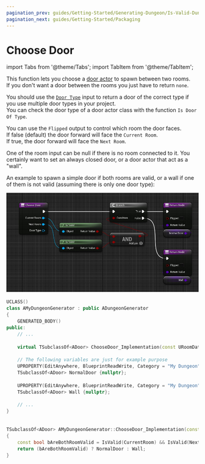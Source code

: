 ```yaml
---
pagination_prev: guides/Getting-Started/Generating-Dungeon/Is-Valid-Dungeon
pagination_next: guides/Getting-Started/Packaging
---
```


# Choose Door

<!-- BEGIN IMPORTS -->

import Tabs from '@theme/Tabs';
import TabItem from '@theme/TabItem';

<!-- END IMPORTS -->

This function lets you choose a [door actor](../Door.md) to spawn between two rooms.\
If you don't want a door between the rooms you just have to return `none`.

You should use the [`Door Type`](../../Advanced-Features/Door-Types.md) input to return a door of the correct type if you use multiple door types in your project.\
You can check the door type of a door actor class with the function `Is Door Of Type`.

You can use the `Flipped` output to control which room the door faces.\
If false (default) the door forward will face the `Current Room`.\
If true, the door forward will face the `Next Room`.

One of the room input can be null if there is no room connected to it.
You certainly want to set an always closed door, or a door actor that act as a "wall".

An example to spawn a simple door if both rooms are valid, or a wall if one of them is not valid (assuming there is only one door type):

<!-- [BEGIN TABS] Blueprint | C++ --> <Tabs groupId="lang" queryString>
<!-- [BEGIN TAB ITEM] Blueprint --> <TabItem value="bp" label="Blueprint" default>

![](../../Images/ChooseDoor.jpg)

<!-- [END TAB ITEM] Blueprint --> </TabItem>
<!-- [BEGIN TAB ITEM] C++ --> <TabItem value="cpp" label="C++">

```cpp title="MyDungeonGenerator.h"
UCLASS()
class AMyDungeonGenerator : public ADungeonGenerator
{
    GENERATED_BODY()
public:
    // ...

    virtual TSubclassOf<ADoor> ChooseDoor_Implementation(const URoomData* CurrentRoom, const URoomData* NextRoom, const UDoorType* DoorType, bool& Flipped) override;

    // The following variables are just for example purpose
    UPROPERTY(EditAnywhere, BlueprintReadWrite, Category = "My Dungeon")
    TSubclassOf<ADoor> NormalDoor {nullptr};
    
    UPROPERTY(EditAnywhere, BlueprintReadWrite, Category = "My Dungeon")
    TSubclassOf<ADoor> Wall {nullptr};

    // ...
}
```

```cpp title="MyDungeonGenerator.cpp"

TSubclassOf<ADoor> AMyDungeonGenerator::ChooseDoor_Implementation(const URoomData* CurrentRoom, const URoomData* NextRoom, const UDoorType* DoorType, bool& Flipped)
{
    const bool bAreBothRoomValid = IsValid(CurrentRoom) && IsValid(NextRoom);
    return (bAreBothRoomValid) ? NormalDoor : Wall;
}

```

<!-- [END TAB ITEM] C++ --> </TabItem>
<!-- [END TABS] Blueprint | C++ --> </Tabs>
